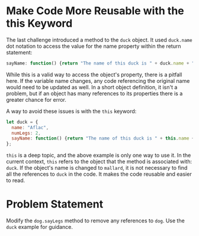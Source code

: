 # Make Code More Reusable with the this Keyword
The last challenge introduced a method to the ```duck``` object. It used ```duck.name``` dot notation to access the value for the name property within the return statement:
```javascript
sayName: function() {return "The name of this duck is " + duck.name + ".";}
```
While this is a valid way to access the object's property, there is a pitfall here. If the variable name changes, any code referencing the original name would need to be updated as well. In a short object definition, it isn't a problem, but if an object has many references to its properties there is a greater chance for error.

A way to avoid these issues is with the ```this``` keyword:
```javascript
let duck = {
  name: "Aflac",
  numLegs: 2,
  sayName: function() {return "The name of this duck is " + this.name + ".";}
};
```

```this``` is a deep topic, and the above example is only one way to use it. In the current context, ```this``` refers to the object that the method is associated with: ```duck```. If the object's name is changed to ```mallard```, it is not necessary to find all the references to ```duck``` in the code. It makes the code reusable and easier to read.

# Problem Statement
Modify the ```dog.sayLegs``` method to remove any references to ```dog```. Use the ```duck``` example for guidance.

